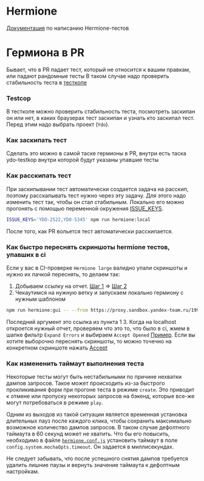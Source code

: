 # Hermione
[Документация](https://wiki.yandex-team.ru/ydo/frontend/hermione/) по написанию Hermione-тестов

# Гермиона в PR

Бывает, что в PR падает тест, который не относится к вашим правкам, или падают рандомные тесты
В таком случае надо проверить стабильность теста в [тесткопе](https://testcop.si.yandex-team.ru/)

### Testcop

В тесткопе можно проверить стабильность теста, посмотреть заскипан он или нет, в каких браузерах тест заскипан и узнать кто заскипал тест. Перед этим надо выбрать проект (`Ydo`).

### Как заскипать тест

Сделать это можно в самой таске гермионы в PR, внутри есть таска ydo-testkop внутри которой будут указаны упавшие тесты

### Как расскипать тест

При заскипывании тест автоматически создается задача на расскип, поэтому расскапывать тест нужно через эту задачу.
Для этого надо изменить тест так, чтобы он стал стабильным. Локально его можно прогонять с помощью переменной окружения [ISSUE_KEYS](https://doc.yandex-team.ru/si-infra/tests-stability/testcop/testcop-how-to-unskip-or-unmute-test.html#kak-ubeditsia-chto-test-stabilen).

```bash
ISSUE_KEYS='YDO-2522,YDO-5345' npm run hermione:local
```
После того, как PR вольется тест автоматически расскипается.

### Как быстро переснять скриншоты hermione тестов, упавших в ci
Если у вас в CI-проверке `Hermione large` валидно упали скриншоты и нужно их пачкой переснять, то делаем так:
1. Добываем ссылку на отчет. [Шаг 1](https://wiki.yandex-team.ru/ydo/newstaff/.files/snimokjekrana2021-02-18v10.51.00.png) => [Шаг 2](https://wiki.yandex-team.ru/ydo/newstaff/.files/snimokjekrana2021-02-18v10.51.27.png)
2. Чекаутимся на нужную ветку и запускаем локально гермиону с нужным шаблоном
```bash
npm run hermione:gui -- --from https://proxy.sandbox.yandex-team.ru/1997718449/index.html
```
Последний аргумент это ссылка из пункта 1
3. Когда на localhost откроется нужный отчет, проверяем что это то, что было в ci, жмем в шапке фильтр `Expand Errors` и выбираем `Accept Opened` [Пример](https://wiki.yandex-team.ru/ydo/newstaff/.files/snimokjekrana2021-02-18v11.05.29.png). Если вы хотите выборочно переснять скриншоты, то можно точечно на конкретном скриншоте нажать [Accept](https://wiki.yandex-team.ru/ydo/newstaff/.files/snimokjekrana2021-02-18v11.12.32.png)

### Как измененить таймаут выполнения теста
Некоторые тесты могут быть нестабильными по причине нехватки дампов запросов. Такое может происходить из-за быстрого прокликивания форм при прогоне теста в режиме `create`. Это приводит к отмене или пропуску некоторых запросов на бэкенд, которые все-же могут потребоваться в режиме `play`.

Одним из выходов из такой ситуации является временная установка длительных пауз после каждого клика, чтобы сохранить максимально возможное количество дампов запросов. В таком случае дефолтного таймаута в 60 секунд может не хватить. Что бы его повысить, необходимо в файле [`hermione.conf.js`](https://a.yandex-team.ru/arcadia/frontend/services/ydo/.config/hermione/hermione.conf.js) установить таймаут в поле `config.system.mochaOpts.timeout`. Он задается в миллисекундах.

Не следует забывать, что после успешного снятия дампов требуется удалить лишние паузы и вернуть значение таймаута к дефолтным настройкам.
